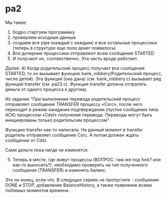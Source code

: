 # pa2

Мы такие:
1) бодро стартуем программку 
2) проверяем исходные данные 
3) создаем все pipe (каждый с каждым) и все остальные процессики (теперь в структуре еще поле денег появилось)
4) Все дочерние процессики отправляют всем сообщение STARTED
5) И получают их, соотвественно.
Эта часть вроде работает.

Далее: 
4) Когда родительский процесс получает все сообщения STARTED, то он вызывает функцию bank_robbery(Родительский процесс, число детей). 
Эта функция (она дана) (см. bank_robbery.c) вызывает ряд функций transfer (см. pa23.c). Функция transfer должна отпралять деньги от одного процесса к другому. 

Из задания "При выполнении перевода родительский процесс отправляет сообщение TRANSFER процессу «Csrc», после чего переходит в
режим ожидания подтверждения (пустое сообщение типа ACK) процессом «Сdst» получения перевода. Переводы могут быть инициированы только родительсим процессом".

Функцию transfer как-то написала. На данный момент в transfer родитель отправляет сообщение Csrc. А потом должен ждать сообщение от Сdst.

Сами деньги пока нигде не изменятся.

5) Теперь в месте, где живут процессы (ВОПРОС: там же под fork? или как-то выносить?), необходимо проверять на тип полученного сообщения (TRANSFER) и изменять баланс.


Это не конец, если что. В следущих сериях не пропустите - сообшения DONE и STOP, добавление BalanceHistory, а также появление всеми любимых моментов времени. 
